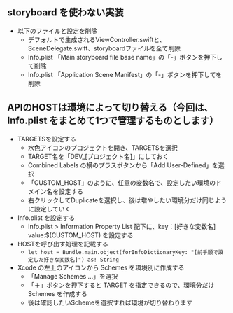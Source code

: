 ## storyboard を使わない実装

- 以下のファイルと設定を削除
  - デフォルトで生成されるViewController.swiftと、SceneDelegate.swift、storyboardファイルを全て削除
  - Info.plist 「Main storyboard file base name」の「-」ボタンを押下して削除
  - Info.plist 「Application Scene Manifest」の「-」ボタンを押下してを削除

## APIのHOSTは環境によって切り替える（今回は、Info.plist をまとめて1つで管理するものとします）

  - TARGETSを設定する
    - 水色アイコンのプロジェクトを開き、TARGETSを選択
    - TARGET名を「DEV_[プロジェクト名]」にしておく
    - Combined Labels の横のプラスボタンから「Add User-Defined」を選択
    - 「CUSTOM_HOST」のように、任意の変数名で、設定したい環境のドメイン名を設定する
    - 右クリックしてDuplicateを選択し、後は増やしたい環境分だけ同じように設定していく
  - Info.plist を設定する
    - Info.plist > Information Property List 配下に、key：[好きな変数名] value:$(CUSTOM_HOST) を設定する
  - HOSTを呼び出す処理を記載する
    - ```let host = Bundle.main.object(forInfoDictionaryKey: "[前手順で設定した好きな変数名]") as! String```
  - Xcode の左上のアイコンから Schemes を環境別に作成する
    - 「Manage Schemes ...」を選択
    - 「＋」ボタンを押下すると TARGET を指定できるので、環境分だけ　Schemes を作成する
    - 後は確認したいSchemeを選択すれば環境が切り替わります